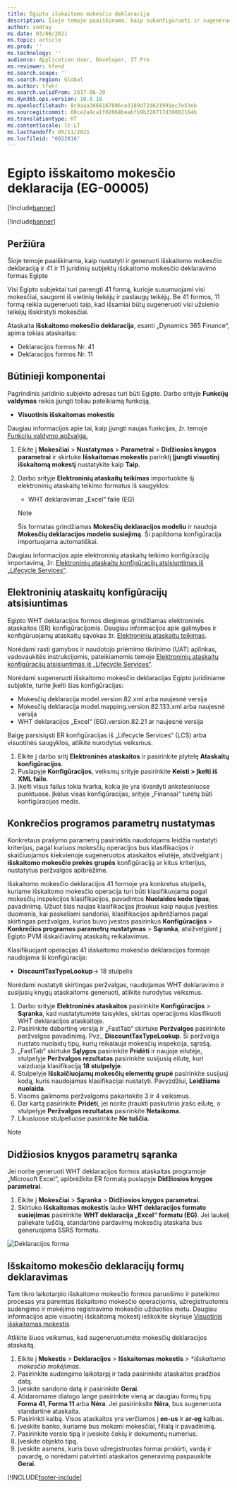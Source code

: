 ```yaml
---
title: Egipto išskaitomo mokesčio deklaracija
description: Šioje temoje paaiškinama, kaip sukonfigūruoti ir sugeneruoti Egipto išskaitomo mokesčio deklaracijas.
author: sndray
ms.date: 03/08/2021
ms.topic: article
ms.prod: ''
ms.technology: ''
audience: Application User, Developer, IT Pro
ms.reviewer: kfend
ms.search.scope: ''
ms.search.region: Global
ms.author: tfehr
ms.search.validFrom: 2017-06-20
ms.dyn365.ops.version: 10.0.18
ms.openlocfilehash: 8c9aaa3868167806ce3189d724621991ec7e53eb
ms.sourcegitcommit: 08ce2a9ca1f02064beabfb9b228717d39882164b
ms.translationtype: HT
ms.contentlocale: lt-LT
ms.lasthandoff: 05/11/2021
ms.locfileid: "6022816"
---
```

#  <a name="withholding-tax-declaration-for-egypt-eg-00005"></a>Egipto išskaitomo mokesčio deklaracija (EG-00005)

[!include[banner](../includes/banner.md)]

[!include[banner](../includes/preview-banner.md)]

## <a name="overview"></a>Peržiūra
Šioje temoje paaiškinama, kaip nustatyti ir generuoti išskaitomo mokesčio deklaraciją ir 41 ir 11 juridinių subjektų išskaitomo mokesčio deklaravimo formas Egipte 

Visi Egipto subjektai turi parengti 41 formą, kurioje susumuojami visi mokesčiai, saugomi iš vietinių tiekėjų ir paslaugų teikėjų. Be 41 formos, 11 formą reikia sugeneruoti taip, kad išsamiai būtų sugeneruoti visi užsienio teikėjų išskirstyti mokesčiai. 

Ataskaita **Išskaitomo mokesčio deklaracija**, esanti „Dynamics 365 Finance“, apima tokias ataskaitas:

- Deklaracijos formos Nr. 41
- Deklaracijos formos Nr. 11
    
    
## <a name="prerequisites"></a>Būtinieji komponentai
Pagrindinis juridinio subjekto adresas turi būti Egipte.
Darbo srityje **Funkcijų valdymas** reikia įjungti toliau pateikiamą funkciją.

   - **Visuotinis išskaitomas mokestis**

Daugiau informacijos apie tai, kaip įjungti naujas funkcijas, žr. temoje [Funkcijų valdymo apžvalga.](../../fin-ops-core/fin-ops/get-started/feature-management/feature-management-overview.md)

1. Eikite į **Mokesčiai** > **Nustatymas** > **Parametrai** > **Didžiosios knygos parametrai** ir skirtuke **Išskaitomas mokestis** parinktį **Įjungti visuotinį išskaitomą mokestį** nustatykite kaip **Taip**.
2. Darbo srityje **Elektroninių ataskaitų teikimas** importuokite šį elektroninių ataskaitų teikimo formatus iš saugyklos:

    - WHT deklaravimas „Excel“ faile (EG)

    > [!NOTE]
    > Šis formatas grindžiamas **Mokesčių deklaracijos modeliu** ir naudoja **Mokesčių deklaracijos modelio susiejimą**. Ši papildoma konfigūracija importuojama automatiškai.

Daugiau informacijos apie elektroninių ataskaitų teikimo konfigūracijų importavimą, žr. [Elektroninių ataskaitų konfigūracijų atsisiuntimas iš „Lifecycle Services“](../../fin-ops-core/dev-itpro/analytics/download-electronic-reporting-configuration-lcs.md).

## <a name="download-electronic-reporting-configurations"></a>Elektroninių ataskaitų konfigūracijų atsisiuntimas

Egipto WHT deklaracijos formos diegimas grindžiamas elektroninės ataskaitos (ER) konfigūracijomis. Daugiau informacijos apie galimybes ir konfigūruojamų ataskaitų sąvokas žr. [Elektroninių ataskaitų teikimas](../../fin-ops-core/dev-itpro/analytics/general-electronic-reporting.md).

Norėdami rasti gamybos ir naudotojo priėmimo tikrinimo (UAT) aplinkas, vadovaukitės instrukcijomis, pateikiamomis temoje [Elektroninių ataskaitų konfigūracijų atsisiuntimas iš „Lifecycle Services“](../../fin-ops-core/dev-itpro/analytics/download-electronic-reporting-configuration-lcs.md).

Norėdami sugeneruoti išskaitomo mokesčio deklaracijas Egipto juridiniame subjekte, turite įkelti šias konfigūracijas:

- Mokesčių deklaracija model.version.82.xml arba naujesnė versija
- Mokesčių deklaracija model.mapping.version.82.133.xml arba naujesnė versija
- WHT deklaracijos „Excel“ (EG).version.82.21 ar naujesnė versija

Baigę parsisiųsti ER konfigūracijas iš „Lifecycle Services“ (LCS) arba visuotinės saugyklos, atlikite nurodytus veiksmus.

1. Eikite į darbo sritį **Elektroninės ataskaitos** ir pasirinkite plytelę **Ataskaitų konfigūracijos**.
1. Puslapyje **Konfigūracijos**, veiksmų srityje pasirinkite **Keisti > Įkelti iš XML failo**.
1. Įkelti visus failus tokia tvarka, kokia jie yra išvardyti ankstesniuose punktuose. Įkėlus visas konfigūracijas, srityje „Finansai“ turėtų būti konfigūracijos medis.

## <a name="set-up-application-specific-parameters"></a>Konkrečios programos parametrų nustatymas

Konkretaus prašymo parametrų pasirinktis naudotojams leidžia nustatyti kriterijus, pagal kuriuos mokesčių operacijos bus klasifikacijos ir skaičiuojamos kiekvienoje sugeneruotos ataskaitos eilutėje, atsižvelgiant į **išskaitomo mokesčio prekės grupės** konfigūraciją ar kitus kriterijus, nustatytus peržvalgos apibrėžime.

Išskaitomo mokesčio deklaracijos 41 formoje yra konkretus stulpelis, kuriame išskaitomo mokesčio operacija turi būti klasifikuojama pagal mokesčių inspekcijos klasifikacijos, pavadintos **Nuolaidos kodo tipas**, pavadinimą. Užuot šias naujas klasifikacijas įtraukus kaip naujus įvesties duomenis, kai paskeliami sandoriai, klasifikacijos apibrėžiamos pagal skirtingas peržvalgas, kurios buvo įvestos pasirinkus **Konfigūracijos** > **Konkrečios programos parametrų nustatymas** > **Sąranka**, atsižvelgiant į Egipto PVM išskaičiavimų ataskaitų reikalavimus. 

Klasifikuojant operacijas 41 išskaitomo mokesčio deklaracijos formoje naudojama ši konfigūracija:

- **DiscountTaxTypeLookup**-> 18 stulpelis 

Norėdami nustatyti skirtingas peržvalgas, naudojamas WHT deklaravimo ir susijusių knygų ataskaitoms generuoti, atlikite nurodytus veiksmus. 

1. Darbo srityje **Elektroninės ataskaitos** pasirinkite **Konfigūracijos** > **Sąranka**, kad nustatytumėte taisykles, skirtas operacijoms klasifikuoti WHT deklaracijos ataskaitoje. 
2. Pasirinkite dabartinę versiją ir „FastTab“ skirtuke **Peržvalgos** pasirinkite peržvalgos pavadinimą. Pvz., **DiscountTaxTypeLookup**. Ši peržvalga nustato nuolaidų tipų, kurių reikalauja mokesčių inspekcija, sąrašą.
3. „FastTab“ skirtuke **Sąlygos** pasirinkite **Pridėti** ir naujoje eilutėje, stulpelyje **Peržvalgos rezultatas** pasirinkite susijusią eilutę, kuri vaizduoja klasifikaciją **18 stulpelyje**.
4. Stulpelyje **Išskaičiuojamų mokesčių elementų grupė** pasirinkite susijusį kodą, kuris naudojamas klasifikacijai nustatyti. Pavyzdžiui, **Leidžiama nuolaida**.  
5. Visoms galimoms peržvalgoms pakartokite 3 ir 4 veiksmus.
6. Dar kartą pasirinkite **Pridėti**, jei norite įtraukti paskutinio įrašo eilutę, o stulpelyje **Peržvalgos rezultatas** pasirinkite **Netaikoma**. 
7. Likusiuose stulpeliuose pasirinkite **Ne tuščia**. 

> [!NOTE]

## <a name="set-up-general-ledger-parameters"></a>Didžiosios knygos parametrų sąranka

Jei norite generuoti WHT deklaracijos formos ataskaitas programoje „Microsoft Excel“, apibrėžkite ER formatą puslapyje **Didžiosios knygos parametrai**.

1. Eikite į **Mokesčiai** > **Sąranka** > **Didžiosios knygos parametrai**.
2. Skirtuko **Išskaitomas mokestis** lauke **WHT deklaracijos formato susiejimas** pasirinkite **WHT deklaracija „Excel“ formatu (EG)**. Jei laukelį paliekate tuščią, standartinė pardavimų mokesčių ataskaita bus generuojama SSRS formatu.


![Deklaracijos forma](media/egypt-wht-declaration-setup1.png)

## <a name="generate-the-withholding-declaration-forms"></a>Išskaitomo mokesčio deklaracijų formų deklaravimas
Tam tikro laikotarpio išskaitomo mokesčio formos paruošimo ir pateikimo procesas yra paremtas išskaitomo mokesčio operacijomis, užregistruotomis sudengimo ir mokėjimo registravimo mokesčio užduoties metu. Daugiau informacijos apie visuotinį išskaitomą mokestį ieškokite skyriuje [Visuotinis išskaitomas mokestis](../general-ledger/global-withholding-tax-overview.md).

Atlikite šiuos veiksmus, kad sugeneruotumėte mokesčių deklaracijos ataskaitą.

1. Eikite į **Mokestis** > **Deklaracijos** > **Išskaitomas mokestis** > **Išskaitomo mokesčio mokėjimas*.
2. Pasirinkite sudengimo laikotarpį ir tada pasirinkite ataskaitos pradžios datą. 
3. Įveskite sandorio datą ir pasirinkite **Gerai**.
4. Atidaromame dialogo lange pasirinkite vieną ar daugiau formų tipų **Forma 41**, **Forma 11** arba **Nėra**. Jei pasirinksite **Nėra**, bus sugeneruota standartinė ataskaita. 
5. Pasirinkti kalbą. Visos ataskaitos yra verčiamos į **en-us** ir **ar-eg** kalbas.
6. Įveskite banko, kuriame bus mokami mokesčiai, filialą ir pavadinimą.
7. Pasirinkite verslo tipą ir įveskite čekių ir dokumentų numerius. 
8. Įveskite objekto tipą. 
9. Įveskite asmens, kuris buvo užregistruotas formai priskirti, vardą ir pavardę, o norėdami patvirtinti ataskaitos generavimą paspauskite **Gerai**. 

 
[!INCLUDE[footer-include](../../includes/footer-banner.md)]
